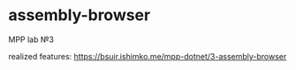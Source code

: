 # assembly-browser
MPP lab №3

realized features: https://bsuir.ishimko.me/mpp-dotnet/3-assembly-browser
